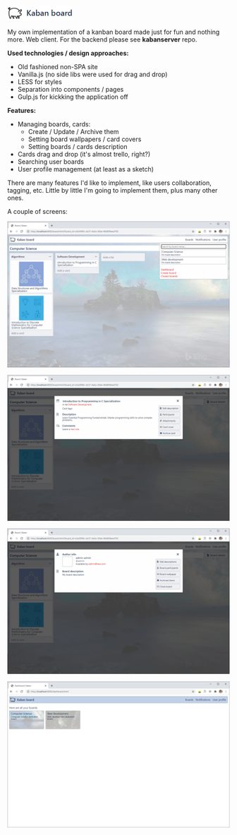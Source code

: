 ![Alt text](./github%20images/Project%20logo.png?raw=true "Project logo")

My own implementation of a kanban board made just for fun and nothing more. Web client. For the backend please see **kabanserver** repo.

**Used technologies / design approaches:**
- Old fashioned non-SPA site
- Vanilla.js (no side libs were used for drag and drop)
- LESS for styles
- Separation into components / pages
- Gulp.js for kickking the application off


**Features:**
- Managing boards, cards:
  - Create / Update / Archive them
  - Setting board wallpapers / card covers
  - Setting boards / cards description
- Cards drag and drop (it's almost trello, right?)
- Searching user boards
- User profile management (at least as a sketch)

There are many features I'd like to implement, like users collaboration, tagging, etc. Little by little I'm going to implement them, plus many other ones. 


A couple of screens:

![Alt text](./github%20images/001.png?raw=true "Board general view")

![Alt text](./github%20images/002.png?raw=true "Current card popup view")

![Alt text](./github%20images/003.png?raw=true "Board details popup view")

![Alt text](./github%20images/004.png?raw=true "Dashboard view")
